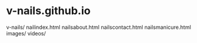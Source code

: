 # v-nails.github.io
v-nails/
nailindex.html
nailsabout.html
nailscontact.html
nailsmanicure.html
images/
videos/
